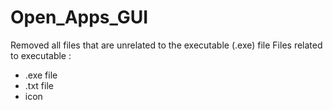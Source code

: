 # Open_Apps_GUI
Removed all files that are unrelated to the executable (.exe) file
Files related to executable :
- .exe file
- .txt file
- icon